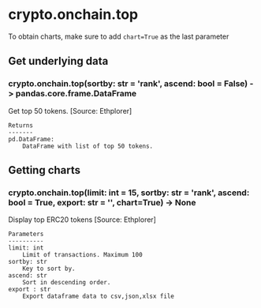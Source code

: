 # crypto.onchain.top

To obtain charts, make sure to add `chart=True` as the last parameter

## Get underlying data 
### crypto.onchain.top(sortby: str = 'rank', ascend: bool = False) -> pandas.core.frame.DataFrame

Get top 50 tokens. [Source: Ethplorer]

    Returns
    -------
    pd.DataFrame:
        DataFrame with list of top 50 tokens.

## Getting charts 
### crypto.onchain.top(limit: int = 15, sortby: str = 'rank', ascend: bool = True, export: str = '', chart=True) -> None

Display top ERC20 tokens [Source: Ethplorer]

    Parameters
    ----------
    limit: int
        Limit of transactions. Maximum 100
    sortby: str
        Key to sort by.
    ascend: str
        Sort in descending order.
    export : str
        Export dataframe data to csv,json,xlsx file
